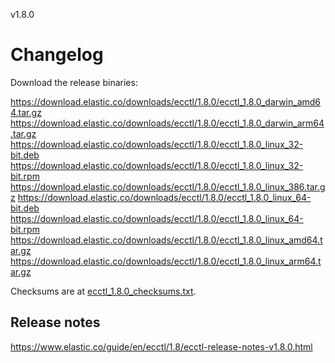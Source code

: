 v1.8.0

# Changelog

Download the release binaries:

<https://download.elastic.co/downloads/ecctl/1.8.0/ecctl_1.8.0_darwin_amd64.tar.gz>
<https://download.elastic.co/downloads/ecctl/1.8.0/ecctl_1.8.0_darwin_arm64.tar.gz>
<https://download.elastic.co/downloads/ecctl/1.8.0/ecctl_1.8.0_linux_32-bit.deb>
<https://download.elastic.co/downloads/ecctl/1.8.0/ecctl_1.8.0_linux_32-bit.rpm>
<https://download.elastic.co/downloads/ecctl/1.8.0/ecctl_1.8.0_linux_386.tar.gz>
<https://download.elastic.co/downloads/ecctl/1.8.0/ecctl_1.8.0_linux_64-bit.deb>
<https://download.elastic.co/downloads/ecctl/1.8.0/ecctl_1.8.0_linux_64-bit.rpm>
<https://download.elastic.co/downloads/ecctl/1.8.0/ecctl_1.8.0_linux_amd64.tar.gz>
<https://download.elastic.co/downloads/ecctl/1.8.0/ecctl_1.8.0_linux_arm64.tar.gz>

Checksums are at [ecctl_1.8.0_checksums.txt](https://download.elastic.co/downloads/ecctl/1.8.0/ecctl_1.8.0_checksums.txt).

## Release notes

<https://www.elastic.co/guide/en/ecctl/1.8/ecctl-release-notes-v1.8.0.html>
